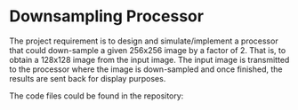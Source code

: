 # Downsampling Processor

The project requirement is to design and simulate/implement a processor that could down-sample a given 256x256 image by a factor of 2. That is, to obtain a 128x128 image from the input image. The input image is transmitted to the processor where the image is down-sampled and once finished, the results are sent back for display purposes.

The code files could be found in the repository:
